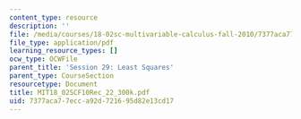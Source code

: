 ```yaml
---
content_type: resource
description: ''
file: /media/courses/18-02sc-multivariable-calculus-fall-2010/7377aca77ecca92d721695d82e13cd17_MIT18_02SCF10Rec_22_300k.pdf
file_type: application/pdf
learning_resource_types: []
ocw_type: OCWFile
parent_title: 'Session 29: Least Squares'
parent_type: CourseSection
resourcetype: Document
title: MIT18_02SCF10Rec_22_300k.pdf
uid: 7377aca7-7ecc-a92d-7216-95d82e13cd17
---
```

